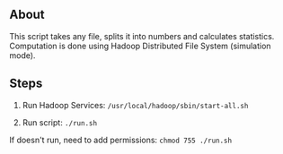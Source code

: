 ## About
This script takes any file, splits it into numbers and calculates statistics. Computation is done using Hadoop Distributed File System (simulation mode).

## Steps
1. Run Hadoop Services:
```/usr/local/hadoop/sbin/start-all.sh```

2. Run script:
```./run.sh```

If doesn't run, need to add permissions:
```chmod 755 ./run.sh```
